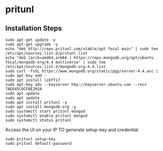 # pritunl
## Installation Steps

    sudo apt-get update -y
    sudo apt-get upgrade -y
    echo "deb http://repo.pritunl.com/stable/apt focal main" | sudo tee /etc/apt/sources.list.d/pritunl.list
    echo "deb [arch=amd64,arm64 ] https://repo.mongodb.org/apt/ubuntu focal/mongodb-org/4.4 multiverse" | sudo tee /etc/apt/sources.list.d/mongodb-org-4.4.list
    sudo curl -fsSL https://www.mongodb.org/static/pgp/server-4.4.asc | sudo apt-key add -
    sudo apt install libffi7
    sudo apt-key adv --keyserver hkp://keyserver.ubuntu.com --recv 7AE645C0CF8E292A
    sudo apt update
    sudo apt update
    sudo apt install pritunl -y
    sudo apt install mongodb-org -y
    sudo systemctl start pritunl mongod
    sudo systemctl enable pritunl mongod
    sudo systemctl status pritunl

Access the UI on your IP 
TO generate setup-key and credential

    sudo pritunl setup-key
    sudo pritunl default-password
